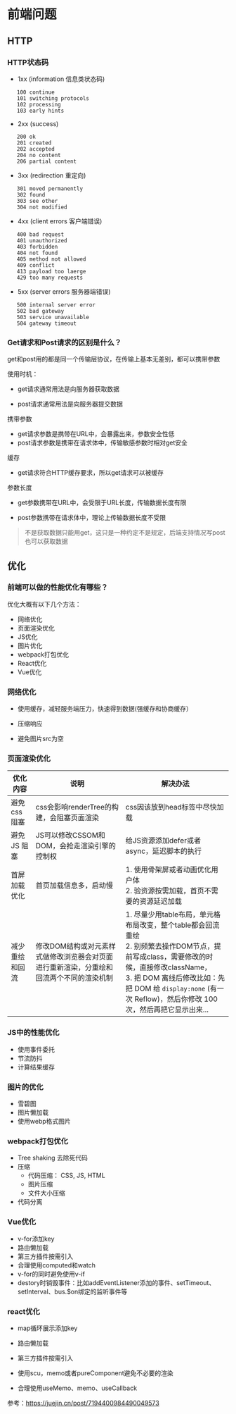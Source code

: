 # 前端问题

## HTTP

### HTTP状态码

- 1xx (information 信息类状态码) 
```
​	100 continue
​	101 switching protocols
​	102 processing
​	103 early hints
```
- 2xx (success)
```
​	200 ok
​	201 created
​	202 accepted
​	204 no content
​	206 partial content
```
- 3xx (redirection 重定向)
```
​	301 moved permanently
​	302 found
​	303 see other
​	304 not modified
```
- 4xx (client errors 客户端错误)
```​
​	400 bad request
​	401 unauthorized
​	403 forbidden
​	404 not found
​	405 method not allowed
​	409 conflict
​	413 payload too laerge
​	429 too many requests
```
- 5xx (server errors 服务器端错误)
```
​	500 internal server error 
​	502 bad gateway
​	503 service unavailable
​	504 gateway timeout
```

### Get请求和Post请求的区别是什么？

get和post用的都是同一个传输层协议，在传输上基本无差别，都可以携带参数

使用时机：

- get请求通常用法是向服务器获取数据

- post请求通常用法是向服务器提交数据

携带参数

- get请求参数是携带在URL中，会暴露出来，参数安全性低
- post请求参数是携带在请求体中，传输敏感参数时相对get安全

缓存

- get请求符合HTTP缓存要求，所以get请求可以被缓存

参数长度

- get参数携带在URL中，会受限于URL长度，传输数据长度有限

- post参数携带在请求体中，理论上传输数据长度不受限

> 不是获取数据只能用get，这只是一种约定不是规定，后端支持情况写post也可以获取数据



## 优化

### 前端可以做的性能优化有哪些？

优化大概有以下几个方法： 

- 网络优化
- 页面渲染优化
- JS优化
- 图片优化
- webpack打包优化
- React优化
- Vue优化



### 网络优化

- 使用缓存，减轻服务端压力，快速得到数据(强缓存和协商缓存）

- 压缩响应

- 避免图片src为空

### 页面渲染优化

| 优化内容       | 说明                                                         | 解决办法                                                     |
| -------------- | ------------------------------------------------------------ | ------------------------------------------------------------ |
| 避免css阻塞    | css会影响renderTree的构建，会阻塞页面渲染                    | css因该放到head标签中尽快加载                                |
| 避免 JS 阻塞   | JS可以修改CSSOM和DOM，会抢走渲染引擎的控制权                 | 给JS资源添加defer或者async，延迟脚本的执行                   |
| 首屏加载优化   | 首页加载信息多，启动慢                                       | 1. 使用骨架屏或者动画优化用户体 <br />2. 验资源按需加载，首页不需要的资源延迟加载 |
| 减少重绘和回流 | 修改DOM结构或对元素样式做修改浏览器会对页面进行重新渲染，分重绘和回流两个不同的渲染机制 | 1. 尽量少用table布局，单元格布局改变，整个table都会回流重绘<br />2. 别频繁去操作DOM节点，提前写成class，需要修改的时候，直接修改className，<br />3. 把 DOM 离线后修改比如：先把 DOM 给 `display:none` (有一次 Reflow)，然后你修改 100 次，然后再把它显示出来... |

### JS中的性能优化

- 使用事件委托
- 节流防抖
- 计算结果缓存

### 图片的优化

- 雪碧图
- 图片懒加载
- 使用webp格式图片

### webpack打包优化

- Tree shaking 去除死代码
- 压缩
  - 代码压缩： CSS, JS, HTML
  - 图片压缩
  - 文件大小压缩
- 代码分离

### Vue优化

- v-for添加key
- 路由懒加载
- 第三方插件按需引入
- 合理使用computed和watch
- v-for的同时避免使用v-if
- destory时销毁事件：比如addEventListener添加的事件、setTimeout、setInterval、bus.$on绑定的监听事件等

### react优化

- map循环展示添加key

- 路由懒加载

- 第三方插件按需引入

- 使用scu，memo或者pureComponent避免不必要的渲染

- 合理使用useMemo、memo、useCallback

  

参考：https://juejin.cn/post/7194400984490049573